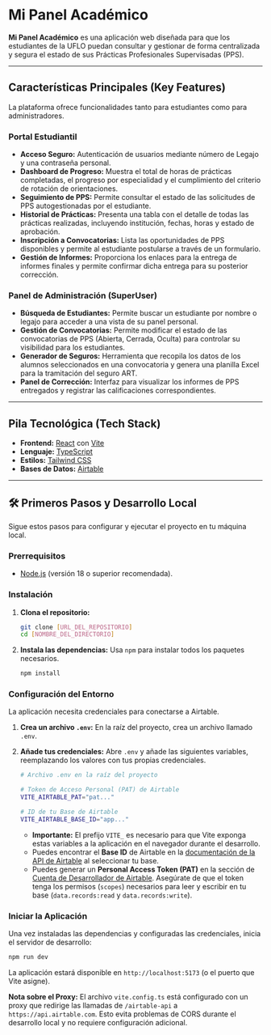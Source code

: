 # Mi Panel Académico

**Mi Panel Académico** es una aplicación web diseñada para que los estudiantes de la UFLO puedan consultar y gestionar de forma centralizada y segura el estado de sus Prácticas Profesionales Supervisadas (PPS).

---

## Características Principales (Key Features)

La plataforma ofrece funcionalidades tanto para estudiantes como para administradores.

### Portal Estudiantil
- **Acceso Seguro:** Autenticación de usuarios mediante número de Legajo y una contraseña personal.
- **Dashboard de Progreso:** Muestra el total de horas de prácticas completadas, el progreso por especialidad y el cumplimiento del criterio de rotación de orientaciones.
- **Seguimiento de PPS:** Permite consultar el estado de las solicitudes de PPS autogestionadas por el estudiante.
- **Historial de Prácticas:** Presenta una tabla con el detalle de todas las prácticas realizadas, incluyendo institución, fechas, horas y estado de aprobación.
- **Inscripción a Convocatorias:** Lista las oportunidades de PPS disponibles y permite al estudiante postularse a través de un formulario.
- **Gestión de Informes:** Proporciona los enlaces para la entrega de informes finales y permite confirmar dicha entrega para su posterior corrección.

### Panel de Administración (SuperUser)
- **Búsqueda de Estudiantes:** Permite buscar un estudiante por nombre o legajo para acceder a una vista de su panel personal.
- **Gestión de Convocatorias:** Permite modificar el estado de las convocatorias de PPS (Abierta, Cerrada, Oculta) para controlar su visibilidad para los estudiantes.
- **Generador de Seguros:** Herramienta que recopila los datos de los alumnos seleccionados en una convocatoria y genera una planilla Excel para la tramitación del seguro ART.
- **Panel de Corrección:** Interfaz para visualizar los informes de PPS entregados y registrar las calificaciones correspondientes.

---

## Pila Tecnológica (Tech Stack)

- **Frontend:** [React](https://react.dev/) con [Vite](https://vitejs.dev/)
- **Lenguaje:** [TypeScript](https://www.typescriptlang.org/)
- **Estilos:** [Tailwind CSS](https://tailwindcss.com/)
- **Bases de Datos:** [Airtable](https://www.airtable.com/)

---

## 🛠️ Primeros Pasos y Desarrollo Local

Sigue estos pasos para configurar y ejecutar el proyecto en tu máquina local.

### Prerrequisitos

- [Node.js](https://nodejs.org/) (versión 18 o superior recomendada).

### Instalación

1.  **Clona el repositorio:**
    ```bash
    git clone [URL_DEL_REPOSITORIO]
    cd [NOMBRE_DEL_DIRECTORIO]
    ```

2.  **Instala las dependencias:**
    Usa `npm` para instalar todos los paquetes necesarios.
    ```bash
    npm install
    ```

### Configuración del Entorno

La aplicación necesita credenciales para conectarse a Airtable.

1.  **Crea un archivo `.env`:**
    En la raíz del proyecto, crea un archivo llamado `.env`.

2.  **Añade tus credenciales:**
    Abre `.env` y añade las siguientes variables, reemplazando los valores con tus propias credenciales.

    ```bash
    # Archivo .env en la raíz del proyecto

    # Token de Acceso Personal (PAT) de Airtable
    VITE_AIRTABLE_PAT="pat..."

    # ID de tu Base de Airtable
    VITE_AIRTABLE_BASE_ID="app..."
    ```

    -   **Importante:** El prefijo `VITE_` es necesario para que Vite exponga estas variables a la aplicación en el navegador durante el desarrollo.
    -   Puedes encontrar el **Base ID** de Airtable en la [documentación de la API de Airtable](https://airtable.com/developers/web/api/introduction) al seleccionar tu base.
    -   Puedes generar un **Personal Access Token (PAT)** en la sección de [Cuenta de Desarrollador de Airtable](https://airtable.com/create/tokens). Asegúrate de que el token tenga los permisos (`scopes`) necesarios para leer y escribir en tu base (`data.records:read` y `data.records:write`).

### Iniciar la Aplicación

Una vez instaladas las dependencias y configuradas las credenciales, inicia el servidor de desarrollo:

```bash
npm run dev
```

La aplicación estará disponible en `http://localhost:5173` (o el puerto que Vite asigne).

**Nota sobre el Proxy:** El archivo `vite.config.ts` está configurado con un proxy que redirige las llamadas de `/airtable-api` a `https://api.airtable.com`. Esto evita problemas de CORS durante el desarrollo local y no requiere configuración adicional.
